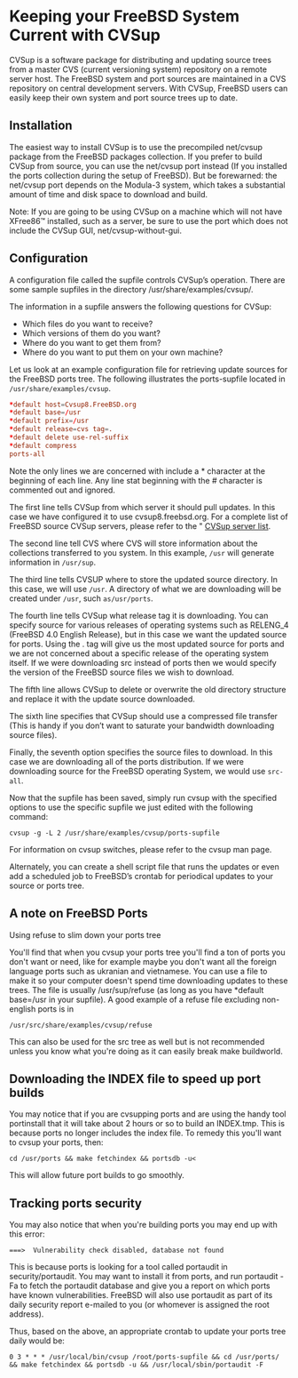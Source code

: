 # Keeping your FreeBSD System Current with CVSup

CVSup is a software package for distributing and updating source trees from a master CVS (current versioning system) repository on a remote server host. The FreeBSD system and port sources are maintained in a CVS repository on central development servers. With CVSup, FreeBSD users can easily keep their own system and port source trees up to date.

## Installation

The easiest way to install CVSup is to use the precompiled net/cvsup package from the FreeBSD packages collection. If you prefer to build CVSup from source, you can use the net/cvsup port instead (If you installed the ports collection during the setup of FreeBSD). But be forewarned: the net/cvsup port depends on the Modula-3 system, which takes a substantial amount of time and disk space to download and build.

Note: If you are going to be using CVSup on a machine which will not have XFree86™ installed, such as a server, be sure to use the port which does not include the CVSup GUI, net/cvsup-without-gui.

## Configuration

A configuration file called the supfile controls CVSup’s operation. There are some sample supfiles in the directory /usr/share/examples/cvsup/.

The information in a supfile answers the following questions for CVSup:

* Which files do you want to receive?
* Which versions of them do you want?
* Where do you want to get them from?
* Where do you want to put them on your own machine?

Let us look at an example configuration file for retrieving update sources for the FreeBSD ports tree. The following illustrates the ports-supfile located in `/usr/share/examples/cvsup`.

```conf
*default host=Cvsup8.FreeBSD.org
*default base=/usr
*default prefix=/usr
*default release=cvs tag=.
*default delete use-rel-suffix
*default compress
ports-all
```

Note the only lines we are concerned with include a * character at the beginning of each line. Any line stat beginning with the # character is commented out and ignored.

The first line tells CVSup from which server it should pull updates. In this case we have configured it to use cvsup8.freebsd.org. For a complete list of FreeBSD source CVSup servers, please refer to the " [CVSup server list](http://www.freebsd.org/doc/en_US.ISO8859-1/books/handbook/cvsup.html#HANDBOOK-MIRRORS-CHAPTER-SGML-CENTRAL-CVSUP).

The second line tell CVS where CVS will store information about the collections transferred to you system. In this example, `/usr` will generate information in `/usr/sup`.

The third line tells CVSUP where to store the updated source directory. In this case, we will use `/usr`. A directory of what we are downloading will be created under `/usr`, such `as/usr/ports`.

The fourth line tells CVSup what release tag it is downloading. You can specify source for various releases of operating systems such as RELENG_4 (FreeBSD 4.0 English Release), but in this case we want the updated source for ports. Using the . tag will give us the most updated source for ports and we are not concerned about a specific release of the operating system itself. If we were downloading src instead of ports then we would specify the version of the FreeBSD source files we wish to download.

The fifth line allows CVSup to delete or overwrite the old directory structure and replace it with the update source downloaded.

The sixth line specifies that CVSup should use a compressed file transfer (This is handy if you don’t want to saturate your bandwidth downloading source files).

Finally, the seventh option specifies the source files to download. In this case we are downloading all of the ports distribution. If we were downloading source for the FreeBSD operating System, we would use `src-all`.

Now that the supfile has been saved, simply run cvsup with the specified options to use the specific supfile we just edited with the following command:

```shell
cvsup -g -L 2 /usr/share/examples/cvsup/ports-supfile
```

For information on cvsup switches, please refer to the cvsup man page.

Alternately, you can create a shell script file that runs the updates or even add a scheduled job to FreeBSD’s crontab for periodical updates to your source or ports tree.

## A note on FreeBSD Ports

Using refuse to slim down your ports tree

You'll find that when you cvsup your ports tree you'll find a ton of ports you don't want or need, like for example maybe you don't want all the foreign language ports such as ukranian and vietnamese. You can use a file to make it so your computer doesn't spend time downloading updates to these trees. The file is usually /usr/sup/refuse (as long as you have *default base=/usr in your supfile). A good example of a refuse file excluding non-english ports is in

```shell
/usr/src/share/examples/cvsup/refuse
```

This can also be used for the src tree as well but is not recommended unless you know what you're doing as it can easily break make buildworld.

## Downloading the INDEX file to speed up port builds

You may notice that if you are cvsupping ports and are using the handy tool portinstall that it will take about 2 hours or so to build an INDEX.tmp. This is because ports no longer includes the index file. To remedy this you'll want to cvsup your ports, then:

```shell
cd /usr/ports && make fetchindex && portsdb -u<
```

This will allow future port builds to go smoothly.

## Tracking ports security

You may also notice that when you're building ports you may end up with this error:

```shell
===>  Vulnerability check disabled, database not found
```

This is because ports is looking for a tool called portaudit in security/portaudit. You may want to install it from ports, and run portaudit -Fa to fetch the portaudit database and give you a report on which ports have known vulnerabilities. FreeBSD will also use portaudit as part of its daily security report e-mailed to you (or whomever is assigned the root address).

Thus, based on the above, an appropriate crontab to update your ports tree daily would be:

```cron
0 3 * * * /usr/local/bin/cvsup /root/ports-supfile && cd /usr/ports/ && make fetchindex && portsdb -u && /usr/local/sbin/portaudit -F
```
